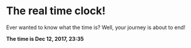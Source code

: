 # The real time clock!

Ever wanted to know what the time is? Well, your journey is about to end!

**The time is Dec 12, 2017, 23:35**
